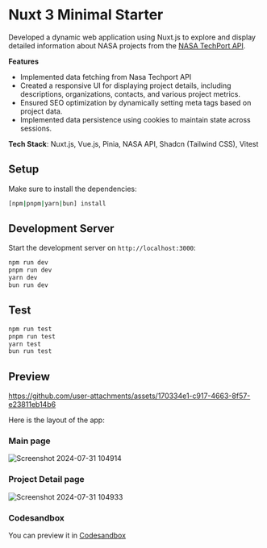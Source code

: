 # Nuxt 3 Minimal Starter

Developed a dynamic web application using Nuxt.js to explore and display detailed information about NASA projects from the [NASA TechPort API](https://techport.nasa.gov/help/articles/api).

**Features**
- Implemented data fetching from Nasa Techport API
- Created a responsive UI for displaying project details, including descriptions, organizations, contacts, and various project metrics.
- Ensured SEO optimization by dynamically setting meta tags based on project data.
- Implemented data persistence using cookies to maintain state across sessions.

**Tech Stack**: Nuxt.js, Vue.js, Pinia, NASA API, Shadcn (Tailwind CSS), Vitest

## Setup

Make sure to install the dependencies:

```bash
[npm|pnpm|yarn|bun] install
```

## Development Server

Start the development server on `http://localhost:3000`:

```bash
npm run dev
pnpm run dev
yarn dev
bun run dev
```

## Test

```bash
npm run test
pnpm run test
yarn test
bun run test
```

## Preview

https://github.com/user-attachments/assets/170334e1-c917-4663-8f57-e23811eb14b6

Here is the layout of the app:

### Main page
![Screenshot 2024-07-31 104914](https://github.com/user-attachments/assets/7e1ab70b-eb9f-4bf4-8373-4e588a215039)

### Project Detail page
![Screenshot 2024-07-31 104933](https://github.com/user-attachments/assets/343d9950-55e6-4e06-bebb-8319835d1980)

### Codesandbox

You can preview it in [Codesandbox](https://codesandbox.io/p/github/alokpant/nasa-nuxt-api/main)
